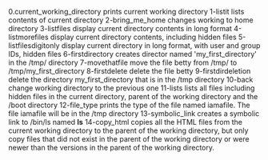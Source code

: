 0.current_working_directory prints current working directory
1-listit lists contents of current directory
2-bring_me_home changes working to home directory
3-listfiles display current directory contents in long format
4-listmorefiles display current directory contents, including hidden files
5-listfilesdigitonly display current directory in long format, with user and group IDs, hidden files
6-firstdirectory creates director named 'my_first_directory' in the /tmp/ directory
7-movethatfile move the file betty from /tmp/ to /tmp/my_first_directory
8-firstdelete delete the file betty
9-firstdirdeletion delete the directory my_first_directory that is in the /tmp directory
10-back change working directory to the previous one
11-lists lists all files including hidden files in the current directory, parent of the working directory and the /boot directory
12-file_type prints the type of the file named iamafile. The file iamafile will be in the /tmp directory
13-symbolic_link creates a symbolic link to /bin/ls named __ls__
14-copy_html copies all the HTML files from the current working directory to the parent of the working directory, but only copy files that did not exist in the parent of the working directory or were newer than the versions in the parent of the working directory.
